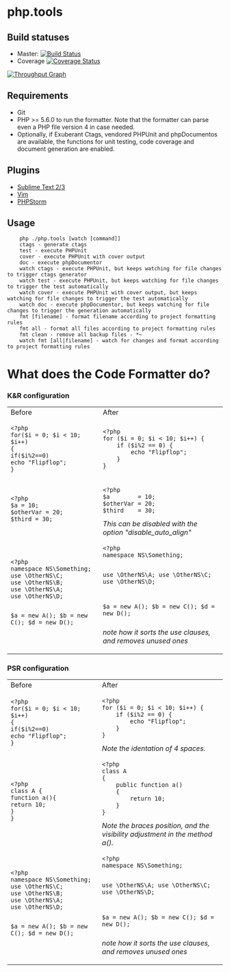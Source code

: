 php.tools
=========

## Build statuses
- Master: [![Build Status](https://travis-ci.org/dericofilho/php.tools.svg?branch=master)](https://travis-ci.org/dericofilho/php.tools)
- Coverage [![Coverage Status](https://coveralls.io/repos/dericofilho/php.tools/badge.png)](https://coveralls.io/r/dericofilho/php.tools)

[![Throughput Graph](https://graphs.waffle.io/dericofilho/php.tools/throughput.svg)](https://waffle.io/dericofilho/php.tools/metrics)

## Requirements
- Git
- PHP >= 5.6.0 to run the formatter. Note that the formatter can parse even a PHP file version 4 in case needed.
- Optionally, if Exuberant Ctags, vendored PHPUnit and phpDocumentos are available, the functions for unit testing, code coverage and document generation are enabled.

## Plugins

* [Sublime Text 2/3](https://github.com/dericofilho/sublime-phpfmt)
* [Vim](https://github.com/dericofilho/vim-phpfmt)
* [PHPStorm](https://github.com/dericofilho/php.tools/blob/master/PHPStorm.md)

## Usage

```
    php ./php.tools [watch [command]]
	ctags - generate ctags
	test - execute PHPUnit
	cover - execute PHPUnit with cover output
	doc - execute phpDocumentor
	watch ctags - execute PHPUnit, but keeps watching for file changes to trigger ctags generator
	watch test - execute PHPUnit, but keeps watching for file changes to trigger the test automatically
	watch cover - execute PHPUnit with cover output, but keeps watching for file changes to trigger the test automatically
	watch doc - execute phpDocumentor, but keeps watching for file changes to trigger the generation automatically
	fmt [filename] - format filename according to project formatting rules
	fmt all - format all files according to project formatting rules
	fmt clean - remove all backup files - *~
	watch fmt [all|filename] - watch for changes and format according to project formatting rules
```

# What does the Code Formatter do?

### K&R configuration
<table>
<tr>
<td>Before</td>
<td>After</td>
</tr>
<tr>
<td>
<pre><code>&lt;?php
for($i = 0; $i &lt; 10; $i++)
{
if($i%2==0)
echo "Flipflop";
}
</code></pre>
</td>
<td>
<pre><code>&lt;?php
for ($i = 0; $i &lt; 10; $i++) {
	if ($i%2 == 0) {
		echo "Flipflop";
	}
}
</code></pre>
</td>
</tr>
<tr>
<td>
<pre><code>&lt;?php
$a = 10;
$otherVar = 20;
$third = 30;
</code></pre>
</td>
<td>
<pre><code>&lt;?php
$a        = 10;
$otherVar = 20;
$third    = 30;
</code></pre>
<i>This can be disabled with the option "disable_auto_align"</i>
</td>
</tr>
<tr>
<td>
<pre><code>&lt;?php
namespace NS\Something;
use \OtherNS\C;
use \OtherNS\B;
use \OtherNS\A;
use \OtherNS\D;

$a = new A();
$b = new C();
$d = new D();
</code></pre>
</td>
<td>
<pre><code>&lt;?php
namespace NS\Something;

use \OtherNS\A;
use \OtherNS\C;
use \OtherNS\D;

$a = new A();
$b = new C();
$d = new D();
</code></pre>
<i>note how it sorts the use clauses, and removes unused ones</i>
</td>
</tr>
</table>

### PSR configuration
<table>
<tr>
<td>Before</td>
<td>After</td>
</tr>
<tr>
<td>
<pre><code>&lt;?php
for($i = 0; $i &lt; 10; $i++)
{
if($i%2==0)
echo "Flipflop";
}
</code></pre>
</td>
<td>
<pre><code>&lt;?php
for ($i = 0; $i &lt; 10; $i++) {
    if ($i%2 == 0) {
        echo "Flipflop";
    }
}
</code></pre>
<i>Note the identation of 4 spaces.</i>
</td>
</tr>
<tr>
<td>
<pre><code>&lt;?php
class A {
function a(){
return 10;
}
}
</code></pre>
</td>
<td>
<pre><code>&lt;?php
class A
{
    public function a()
    {
        return 10;
    }
}
</code></pre>
<i>Note the braces position, and the visibility adjustment in the method a().</i>
</td>
</tr>
<tr>
<td>
<pre><code>&lt;?php
namespace NS\Something;
use \OtherNS\C;
use \OtherNS\B;
use \OtherNS\A;
use \OtherNS\D;

$a = new A();
$b = new C();
$d = new D();
</code></pre>
</td>
<td>
<pre><code>&lt;?php
namespace NS\Something;

use \OtherNS\A;
use \OtherNS\C;
use \OtherNS\D;

$a = new A();
$b = new C();
$d = new D();
</code></pre>
<i>note how it sorts the use clauses, and removes unused ones</i>
</td>
</tr>
</table>
